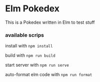 # Elm Pokedex
This is a Pokedex written in Elm to test stuff

### available scrips
install with `npm install`

build with `npm run build`

start server with `npm run serve`

auto-format elm code with `npm run format`

